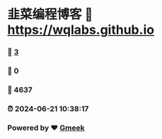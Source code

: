 # 韭菜编程博客 :link: https://wqlabs.github.io 
### :page_facing_up: [3](https://wqlabs.github.io/tag.html) 
### :speech_balloon: 0 
### :hibiscus: 4637 
### :alarm_clock: 2024-06-21 10:38:17 
### Powered by :heart: [Gmeek](https://github.com/Meekdai/Gmeek)
